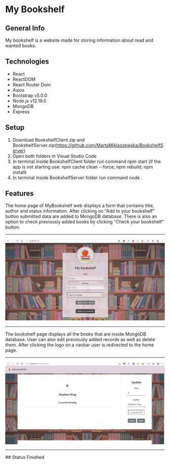# My Bookshelf

## General Info
My bookshelf is a website made for storing information about read and wanted books.

## Technologies
* React
* ReactDOM
* React Router Dom
* Axios
* Bootstrap v5.0.0
* Node.js v12.19.0
* MongoDB
* Express



## Setup
1. Download BookshelfClient.zip and BookshelfServer.zip(https://github.com/MartaMiklaszewska/BookshelfServer)
2. Open both folders in Visual Studio Code
3. In terminal inside BookshelfClient folder run command npm start 
(if the app is not starting use: npm cache clean --force; npm rebuild; npm install)
4. In terminal inside BookshelfServer folder run command node .

## Features

The home page of MyBookshelf web displays a form that contains title, author and status information. After clicking on "Add to your bookshelf" button submitted data are added to MongoDB database. There is also an option to check previously added books by clicking "Check your bookshelf" button.
<hr />
<img src="https://github.com/MartaMiklaszewska/BookshelfClient/blob/main/Screenshot%20(691).png" alt="drawing" width="1000"/>
<hr/>
The bookshelf page displays all the books that are inside MongoDB database. User can also edit previously added records as well as delete them.
After clicking the logo on a navbar user is redirected to the home page.
<hr />
<img src="https://github.com/MartaMiklaszewska/BookshelfClient/blob/main/Screenshot%20(692).png" alt="drawing" width="1000"/>
<hr />
## Status
Finished
